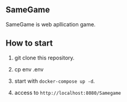 ## SameGame
SameGame is web apllication game.

## How to start
1. git clone this repository.

2. cp env .env

3. start with `docker-compose up -d`.

4. access to `http://localhost:8080/Samegame`
